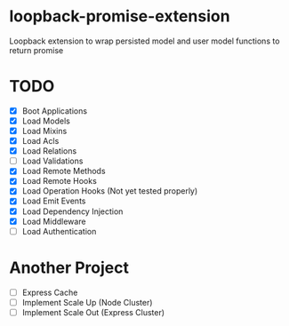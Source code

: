 # loopback-promise-extension

Loopback extension to wrap persisted model and user model functions to return promise

# TODO
- [x] Boot Applications
- [x] Load Models
- [x] Load Mixins
- [x] Load Acls
- [x] Load Relations
- [ ] Load Validations
- [x] Load Remote Methods
- [x] Load Remote Hooks
- [x] Load Operation Hooks (Not yet tested properly)
- [x] Load Emit Events
- [x] Load Dependency Injection
- [x] Load Middleware
- [ ] Load Authentication

# Another Project
- [ ] Express Cache
- [ ] Implement Scale Up (Node Cluster)
- [ ] Implement Scale Out (Express Cluster)